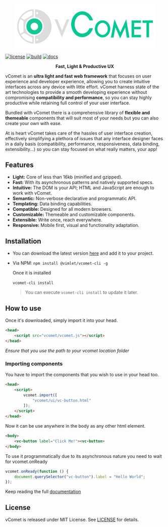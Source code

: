 
<p align="center">
<a href="https://vimlet.com/vcomet">
<img width="450" src="logo.png"></img>
</a>
</p>

[//]: # (badges)

<a href='https://github.com/vimlet/VimletComet/blob/master/LICENSE'><img src='https://vimlet.com/vimlet/VimletComet/master/docs/readme/1526565675373license.svg?raw=true' title='License' alt='license'></a>
<a href='https://vimlet.com/downloads'><img src='https://vimlet.com/vimlet/VimletComet/master/docs/readme/1526565675373build.svg?raw=true' title='Build' alt='build'></a>
<a href='https://vimlet.com/vimlet/VimletComet/master/docs/release/index.html'><img src='https://vimlet.com/vimlet/VimletComet/master/docs/readme/1526565675373docs.svg?raw=true' title='Docs' alt='docs'></a>

[//]: # (badges)


<p align="center">
<strong>Fast, Light & Productive UX</strong>
</p>

vComet is an **ultra light and fast web framework** that focuses on user experience and developer experience, allowing you to create intuitive interfaces across any device with little effort. vComet harness state of the art technologies to provide a smooth developing experience without compromising **compatibility and performance**, so you can stay highly productive while retaining full control of your user interface. 

Bundled with vComet there is a comprehensive library of **flexible and themeable** components that will suit most of your needs but you can also create your own with ease. 

At is heart vComet takes care of the hassles of user interface creation, effectively simplifying a plethora of issues that any interface designer faces in a daily basis (compatibility, performance, responsiveness, data binding, extensibility...) so you can stay focused on what really matters, your app!

## Features

* **Light:** Core of less than 16kb (minified and gzipped).
* **Fast:** With its asynchronous patterns and natively supported specs.
* **Intuitive:** The DOM is your API; HTML and JavaScript are enough to work with vComet.
* **Semantic:** Non-verbose declarative and programmatic API.
* **Templating:** Data binding capabilities.
* **Compatible:** Designed for all modern browsers.
* **Customizable:** Themeable and customizable components.
* **Extensible:** Write once, reach everywhere.
* **Responsive:** Mobile first, visual and functionality adaptation.


## Installation

* You can download the latest version [here](https://vimlet.com/downloads) and add it to your project.

* Via NPM:
```npm install @vimlet/vcomet-cli -g```

    Once it is installed

    ```vcomet-cli install```

    > You can execute ```vcomet-cli install``` to update it later.


## How to use

Once it's downloaded, simply import it into your head.
```html
<head>
    <script src="vcomet/vcomet.js"></script>
</head>
```
*Ensure that you use the path to your vcomet location folder*

### Importing components

You have to import the components that you wish to use in your head too.
```html
<head>
    <script>
        vcomet.import([
            "vcomet/ui/vc-button.html"
        ]);
    </script>
</head>
```

Now it can be use anywhere in the body as any other html element.

```html
<body>
    <vc-button label="Click Me!"><vc-button>
</body>
```

To use it programmatically due to its asynchronous nature you need to wait for vcomet.onReady

```javascript
vcomet.onReady(function () {
    document.querySelector("vc-button").label = "Hello World";
});
```

Keep reading the full [documentation](https://vimlet.com/vimlet/VimletComet/master/docs/release/index.html)

## License

vComet is released under MIT License. See [LICENSE](https://github.com/vimlet/VimletComet/blob/master/LICENSE) for details.

